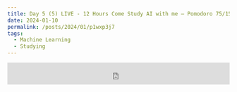 ```yaml
---
title: Day 5 (5) LIVE - 12 Hours Come Study AI with me — Pomodoro 75/15 — Relaxing LoFi + Rain
date: 2024-01-10
permalink: /posts/2024/01/p1wxp3j7
tags:
  - Machine Learning
  - Studying
---
```


<iframe width="100%" height="50" src="https://www.youtube.com/embed/AdyENeVxWS0" frameborder="0" allowfullscreen></iframe>
